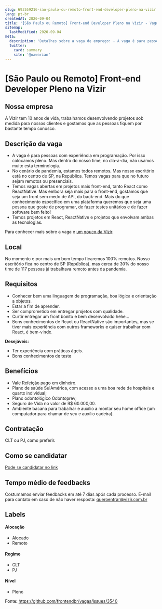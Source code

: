 ```yaml
---
slug: 693559216-sao-paulo-ou-remoto-front-end-developer-pleno-na-vizir
lang: pt-br
createdAt: 2020-09-04
title: '[São Paulo ou Remoto] Front-end Developer Pleno na Vizir - Vaga de Emprego'
sitemap:
  lastModified: 2020-09-04
meta:
  description: 'Detalhes sobre a vaga de emprego: - A vaga é para pessoas com experiência em programação. Por isso colocamos pleno. Mas dentro do nosso time, no dia-a-dia, não usamos muito esta terminologia. - No cenário de pandemia, estamos todos remotos. Mas nosso escritório está no centro de SP, na República. Temos vagas para que no futuro sejam remotos ou presenciais. - Temos vagas abertas em projetos mais front-end, tanto React como ReactNative. Mas embora seja mais para o front-end, gostamos que seja um front sem medo de API, do back-end. Mais do que conhecimento específico em uma plataforma queremos que seja uma pessoa que goste de programar, de fazer testes unitários e de fazer software bem feito! - Temos projetos em React, ReactNative e projetos que envolvam ambas as tecnologias. Para conhecer mais sobre a vaga e [um pouco da Vizir](https://vizir.com.br/2019/08/venha-fazer-parte-da-vizir-estamos-contratando/).'
  twitter:
    card: summary
    site: '@nawarian'
---
```


# [São Paulo ou Remoto] Front-end Developer Pleno na Vizir

## Nossa empresa
A Vizir tem 10 anos de vida, trabalhamos desenvolvendo projetos sob medida para nossos clientes e gostamos que as pessoas fiquem por bastante tempo conosco.

## Descrição da vaga
- A vaga é para pessoas com experiência em programação. Por isso colocamos pleno. Mas dentro do nosso time, no dia-a-dia, não usamos muito esta terminologia.
- No cenário de pandemia, estamos todos remotos. Mas nosso escritório está no centro de SP, na República. Temos vagas para que no futuro sejam remotos ou presenciais.
- Temos vagas abertas em projetos mais front-end, tanto React como ReactNative. Mas embora seja mais para o front-end, gostamos que seja um front sem medo de API, do back-end. Mais do que conhecimento específico em uma plataforma queremos que seja uma pessoa que goste de programar, de fazer testes unitários e de fazer software bem feito!
- Temos projetos em React, ReactNative e projetos que envolvam ambas as tecnologias.

Para conhecer mais sobre a vaga e [um pouco da Vizir](https://vizir.com.br/2019/08/venha-fazer-parte-da-vizir-estamos-contratando/).

## Local
No momento e por mais um bom tempo ficaremos 100% remotos. Nosso escritório fica no centro de SP (República), mas cerca de 30% do nosso time de 117 pessoas já trabalhava remoto antes da pandemia.

## Requisitos
- Conhecer bem uma linguagem de programação, boa lógica e orientação a objetos.
- Estar a fim de aprender.
- Ser comprometido em entregar projetos com qualidade.
- Curtir entregar um front bonito e bem desenvolvido hehe...
- Bons conhecimentos de React ou ReactNative são importantes, mas se tiver mais experiência com outros frameworks e quiser trabalhar com React, é bem-vindo.

**Desejáveis:**
- Ter experiência com práticas ágeis.
- Bons conhecimentos de teste

## Benefícios
- Vale Refeição pago em dinheiro.
- Plano de saúde SulAmérica, com acesso a uma boa rede de hospitais e quarto individual;
- Plano odontológico Odontoprev;
- Seguro de Vida no valor de R$ 60.000,00.
- Ambiente bacana para trabalhar e auxílio a montar seu home office (um computador para chamar de seu e auxílio cadeira).

## Contratação
CLT ou PJ, como preferir.

## Como se candidatar
[Pode se candidatar no link](https://recruiterflow.com/vizir/jobs/12?source=FrontEndBR)

## Tempo médio de feedbacks
Costumamos enviar feedbacks em até 7 dias após cada processo.
E-mail para contato em caso de não haver resposta: queroentrar@vizir.com.br

## Labels
<!-- retire os labels que não fazem sentido à vaga -->

#### Alocação
- Alocado
- Remoto

#### Regime
- CLT
- PJ

#### Nível
- Pleno




Fonte: https://github.com/frontendbr/vagas/issues/3540